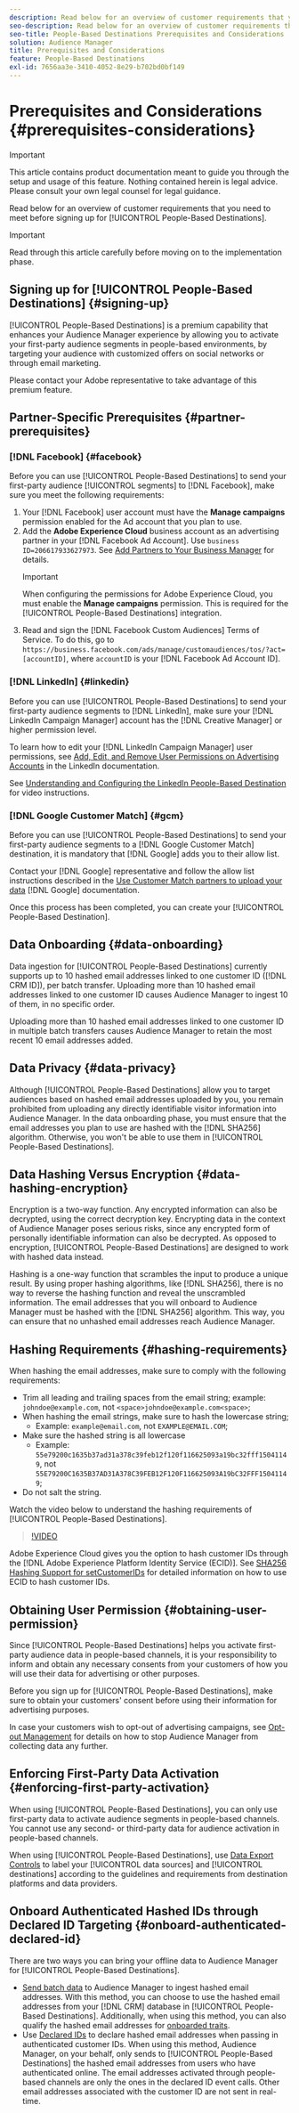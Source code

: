 ```yaml
---
description: Read below for an overview of customer requirements that you need to meet before signing up for People-Based Destinations.  
seo-description: Read below for an overview of customer requirements that you need to meet before signing up for People-Based Destinations.  
seo-title: People-Based Destinations Prerequisites and Considerations
solution: Audience Manager
title: Prerequisites and Considerations
feature: People-Based Destinations
exl-id: 7656aa3e-3410-4052-8e29-b702bd0bf149
---
```

# Prerequisites and Considerations {#prerequisites-considerations}

>[!IMPORTANT]
>This article contains product documentation meant to guide you through the setup and usage of this feature. Nothing contained herein is legal advice. Please consult your own legal counsel for legal guidance.

Read below for an overview of customer requirements that you need to meet before signing up for [!UICONTROL People-Based Destinations].

>[!IMPORTANT]
> Read through this article carefully before moving on to the implementation phase.

## Signing up for [!UICONTROL People-Based Destinations] {#signing-up}

[!UICONTROL People-Based Destinations] is a premium capability that enhances your Audience Manager experience by allowing you to activate your first-party audience segments in people-based environments, by targeting your audience with customized offers on social networks or through email marketing.

Please contact your Adobe representative to take advantage of this premium feature.

## Partner-Specific Prerequisites {#partner-prerequisites}

### [!DNL Facebook] {#facebook}

Before you can use [!UICONTROL People-Based Destinations] to send your first-party audience [!UICONTROL segments] to [!DNL Facebook], make sure you meet the following requirements:

1. Your [!DNL Facebook] user account must have the **Manage campaigns** permission enabled for the Ad account that you plan to use.
2. Add the **Adobe Experience Cloud** business account as an advertising partner in your [!DNL Facebook Ad Account]. Use `business ID=206617933627973`. See [Add Partners to Your Business Manager](https://www.facebook.com/business/help/1717412048538897) for details.
    >[!IMPORTANT]
    > When configuring the permissions for Adobe Experience Cloud, you must enable the **Manage campaigns** permission. This is required for the [!UICONTROL People-Based Destinations] integration.
3. Read and sign the [!DNL Facebook Custom Audiences] Terms of Service. To do this, go to `https://business.facebook.com/ads/manage/customaudiences/tos/?act=[accountID]`, where `accountID` is your [!DNL Facebook Ad Account ID].

### [!DNL LinkedIn] {#linkedin}

Before you can use [!UICONTROL People-Based Destinations] to send your first-party audience segments to [!DNL LinkedIn], make sure your [!DNL LinkedIn Campaign Manager] account has the [!DNL Creative Manager] or higher permission level.

To learn how to edit your [!DNL LinkedIn Campaign Manager] user permissions, see [Add, Edit, and Remove User Permissions on Advertising Accounts](https://www.linkedin.com/help/lms/answer/5753) in the LinkedIn documentation.

See [Understanding and Configuring the LinkedIn People-Based Destination](https://docs.adobe.com/content/help/en/audience-manager-learn/tutorials/data-activation/people-based-destinations/understanding-and-configuring-the-linkedin-pbd.html) for video instructions.

### [!DNL Google Customer Match] {#gcm}

Before you can use [!UICONTROL People-Based Destinations] to send your first-party audience segments to a [!DNL Google Customer Match] destination, it is mandatory that [!DNL Google] adds you to their allow list.

Contact your [!DNL Google] representative and follow the allow list instructions described in the [Use Customer Match partners to upload your data](https://support.google.com/google-ads/answer/7361372?hl=en&ref_topic=6296507) [!DNL Google] documentation.

Once this process has been completed, you can create your [!UICONTROL People-Based Destination].

## Data Onboarding {#data-onboarding}

Data ingestion for [!UICONTROL People-Based Destinations] currently supports up to 10 hashed email addresses linked to one customer ID ([!DNL CRM ID]), per batch transfer. Uploading more than 10 hashed email addresses linked to one customer ID causes Audience Manager to ingest 10 of them, in no specific order.

Uploading more than 10 hashed email addresses linked to one customer ID in multiple batch transfers causes Audience Manager to retain the most recent 10 email addresses added.

## Data Privacy {#data-privacy}

Although [!UICONTROL People-Based Destinations] allow you to target audiences based on hashed email addresses uploaded by you, you remain prohibited from uploading any directly identifiable visitor information into Audience Manager. In the data onboarding phase, you must ensure that the email addresses you plan to use are hashed with the [!DNL SHA256] algorithm. Otherwise, you won't be able to use them in [!UICONTROL People-Based Destinations].

## Data Hashing Versus Encryption {#data-hashing-encryption}

Encryption is a two-way function. Any encrypted information can also be decrypted, using the correct decryption key. Encrypting data in the context of Audience Manager poses serious risks, since any encrypted form of personally identifiable information can also be decrypted. As opposed to encryption, [!UICONTROL People-Based Destinations] are designed to work with hashed data instead.

Hashing is a one-way function that scrambles the input to produce a unique result. By using proper hashing algorithms, like [!DNL SHA256], there is no way to reverse the hashing function and reveal the unscrambled information. The email addresses that you will onboard to Audience Manager must be hashed with the [!DNL SHA256] algorithm. This way, you can ensure that no unhashed email addresses reach Audience Manager.

## Hashing Requirements {#hashing-requirements}

When hashing the email addresses, make sure to comply with the following requirements:

* Trim all leading and trailing spaces from the email string; example: `johndoe@example.com`, not `<space>johndoe@example.com<space>`;
* When hashing the email strings, make sure to hash the lowercase string;
  * Example: `example@email.com`, not `EXAMPLE@EMAIL.COM`;
* Make sure the hashed string is all lowercase
  * Example: `55e79200c1635b37ad31a378c39feb12f120f116625093a19bc32fff15041149`, not `55E79200C1635B37AD31A378C39FEB12F120F116625093A19bC32FFF15041149`;
* Do not salt the string.

Watch the video below to understand the hashing requirements of [!UICONTROL People-Based Destinations].

>[!VIDEO](https://video.tv.adobe.com/v/29003/)

Adobe Experience Cloud gives you the option to hash customer IDs through the [!DNL Adobe Experience Platform Identity Service (ECID)]. See [SHA256 Hashing Support for setCustomerIDs](https://docs.adobe.com/content/help/en/id-service/using/reference/hashing-support.html) for detailed information on how to use ECID to hash customer IDs.

## Obtaining User Permission {#obtaining-user-permission}

Since [!UICONTROL People-Based Destinations] helps you activate first-party audience data in people-based channels, it is your responsibility to inform and obtain any necessary consents from your customers of how you will use their data for advertising or other purposes.

Before you sign up for [!UICONTROL People-Based Destinations], make sure to obtain your customers' consent before using their information for advertising purposes.

In case your customers wish to opt-out of advertising campaigns, see [Opt-out Management](../../overview/data-security-and-privacy/data-privacy-requests.md) for details on how to stop Audience Manager from collecting data any further.

## Enforcing First-Party Data Activation {#enforcing-first-party-activation}

When using [!UICONTROL People-Based Destinations], you can only use first-party data to activate audience segments in people-based channels. You cannot use any second- or third-party data for audience activation in people-based channels.

When using [!UICONTROL People-Based Destinations], use [Data Export Controls](../data-export-controls.md) to label your [!UICONTROL data sources] and [!UICONTROL destinations] according to the guidelines and requirements from destination platforms and data providers.

## Onboard Authenticated Hashed IDs through Declared ID Targeting {#onboard-authenticated-declared-id}

There are two ways you can bring your offline data to Audience Manager for [!UICONTROL People-Based Destinations].

* [Send batch data](../../integration/sending-audience-data/batch-data-transfer-explained/batch-data-transfer-overview.md) to Audience Manager to ingest hashed email addresses. With this method, you can choose to use the hashed email addresses from your [!DNL CRM] database in [!UICONTROL People-Based Destinations]. Additionally, when using this method, you can also qualify the hashed email addresses for [onboarded traits](../traits/trait-and-segment-qualification-reference.md).
* Use [Declared IDs](../declared-ids.md) to declare hashed email addresses when passing in authenticated customer IDs. When using this method, Audience Manager, on your behalf, only sends to [!UICONTROL People-Based Destinations] the hashed email addresses from users who have authenticated online. The email addresses activated through people-based channels are only the ones in the declared ID event calls. Other email addresses associated with the customer ID are not sent in real-time.
